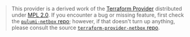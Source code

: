 > This provider is a derived work of the [Terraform Provider](https://github.com/e-breuninger/terraform-provider-netbox)
> distributed under [MPL 2.0](https://www.mozilla.org/en-US/MPL/2.0/). If you encounter a bug or missing feature,
> first check the [`pulumi-netbox` repo](https://github.com/NatzkaLabsOpenSource/pulumi-netbox/issues); however, if that doesn't turn up anything,
> please consult the source [`terraform-provider-netbox` repo](https://github.com/e-breuninger/terraform-provider-netbox/issues).